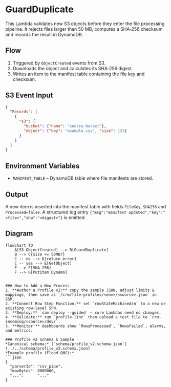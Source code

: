 # GuardDuplicate

This Lambda validates new S3 objects before they enter the file processing pipeline. It rejects files larger than 50&nbsp;MB, computes a SHA‑256 checksum and records the result in DynamoDB.

## Flow
1. Triggered by `ObjectCreated` events from S3.
2. Downloads the object and calculates its SHA‑256 digest.
3. Writes an item to the manifest table containing the file key and checksum.

## S3 Event Input
```json
{
  "Records": [
    {
      "s3": {
        "bucket": {"name": "source-bucket"},
        "object": {"key": "example.csv", "size": 123}
      }
    }
  ]
}
```

## Environment Variables
- `MANIFEST_TABLE` – DynamoDB table where file manifests are stored.

## Output
A new item is inserted into the manifest table with fields `FileKey`, `SHA256` and `Processed=false`. A structured log entry `{"msg":"manifest updated","key":"<file>","sha":"<digest>"}` is emitted.

## Diagram
```mermaid
flowchart TD
    A[S3 ObjectCreated] --> B[GuardDuplicate]
    B --> C{size <= 50MB?}
    C -- no --> D[return error]
    C -- yes --> E[GetObject]
    E --> F[SHA-256]
    F --> G[PutItem Dynamo]
```
```

### How to Add a New Process
1. **Author a Profile v2:** copy the sample JSON, adjust limits & mappings, then save as `/crm/file-profiles/<env>/<source>.json` in SSM.
2. **Connect Row Step Function:** set `rowStateMachineArn` to a new or existing row-level SFN.
3. **Deploy:** `sam deploy --guided` — core Lambdas need no changes.
4. **Validate:** run `profile-lint` then upload a test file to `crm-incoming/<source>/dev/`.
5. **Monitor:** dashboards show `RowsProcessed`, `RowsFailed`, alarms, and metrics.

### Profile v2 Schema & Sample
*Canonical schema:* [`schema/profile_v2.schema.json`](../../schema/profile_v2.schema.json)
*Example profile (Flood QNS):*
```json
{
  "parserId": "csv_pipe",
  "maxBytes": 8000000,
  "...":      "..."
}
```

